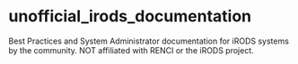 # unofficial_irods_documentation
Best Practices and System Administrator documentation for iRODS systems by the community. NOT affiliated with RENCI or the iRODS project.
